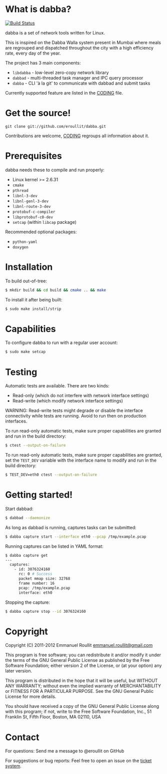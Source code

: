 What is dabba?
==============

[![Build Status](https://secure.travis-ci.org/eroullit/dabba.png?branch=master)](http://travis-ci.org/eroullit/dabba)

dabba is a set of network tools written for Linux.

This is inspired on the Dabba Walla system present in Mumbai where
meals are regrouped and dispatched throughout the city with a high
efficiency rate, every day of the year.

The project has 3 main components:
* `libdabba` - low-level zero-copy network library
* `dabbad` - multi-threaded task manager and IPC query processor
* `dabba` - CLI 'à la git' to communicate with dabbad and submit tasks

Currently supported feature are listed in the [CODING] file.

Get the source!
===============

```
git clone git://github.com/eroullit/dabba.git
```

Contributions are welcome, [CODING] regroups all information about it.

Prerequisites
=============

dabba needs these to compile and run properly:
* Linux kernel >= 2.6.31
* `cmake`
* `pthread`
* `libnl-3-dev`
* `libnl-genl-3-dev`
* `libnl-route-3-dev`
* `protobuf-c-compiler`
* `libprotobuf-c0-dev`
* `setcap` (within `libcap` package)

Recommended optional packages:
* `python-yaml`
* `doxygen`

Installation
============

To build out-of-tree:
```sh
$ mkdir build && cd build && cmake .. && make
```

To install it after being built:
```sh
$ sudo make install/strip
```

Capabilities
============

To configure dabba to run with a regular user account:
```sh
$ sudo make setcap
```

Testing
=======

Automatic tests are available. There are two kinds:
* Read-only (which do not interfere with network interface settings)
* Read-write (which modify network interface settings)

WARNING: Read-write tests might degrade or disable the
interface connectivity while tests are running. Avoid to run
then on production interfaces.

To run read-only automatic tests, make sure proper capabilities are granted and
run in the build directory:
```sh
$ ctest --output-on-failure
```

To run read-only automatic tests, make sure proper capabilities are granted,
set the `TEST_DEV` variable with the interface name to modify
and run in the build directory:
```sh
$ TEST_DEV=eth0 ctest --output-on-failure
```

Getting started!
================

Start dabbad:
```sh
$ dabbad --daemonize
```

As long as dabbad is running, captures tasks can be submitted:
```sh
$ dabba capture start --interface eth0 --pcap /tmp/example.pcap
```

Running captures can be listed in YAML format:
```sh
$ dabba capture get
---
  captures:
    - id: 3076324160
      rc: 0 # Success
      packet mmap size: 32768
      frame number: 16
      pcap: /tmp/example.pcap
      interface: eth0
```

Stopping the capture:
```sh
$ dabba capture stop --id 3076324160
```

Copyright
=========

Copyright (C) 2011-2012	Emmanuel Roullit <emmanuel.roullit@gmail.com>

This program is free software; you can redistribute it and/or modify
it under the terms of the GNU General Public License as published by
the Free Software Foundation; either version 2 of the License, or (at
your option) any later version.

This program is distributed in the hope that it will be useful, but
WITHOUT ANY WARRANTY; without even the implied warranty of MERCHANTABILITY
or FITNESS FOR A PARTICULAR PURPOSE. See the GNU General Public License
for more details.

You should have received a copy of the GNU General Public License along
with this program; if not, write to the Free Software Foundation, Inc.,
51 Franklin St, Fifth Floor, Boston, MA 02110, USA

Contact
=======

For questions:
    Send me a message to @eroullit on GitHub

For suggestions or bug reports:
    Feel free to open an issue on the [ticket system](https://github.com/eroullit/dabba/issues).

[CODING]: https://github.com/eroullit/dabba/blob/master/CODING

